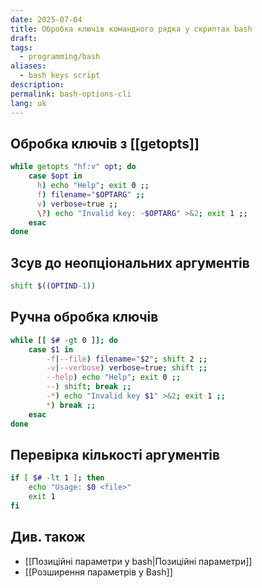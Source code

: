 ```yaml
---
date: 2025-07-04
title: Обробка ключів командного рядка у скриптах bash
draft: 
tags:
  - programming/bash
aliases:
  - bash keys script
description: 
permalink: bash-options-cli
lang: uk
---
```

##  Обробка ключів з [[getopts]]

```bash
while getopts "hf:v" opt; do
	case $opt in
	  h) echo "Help"; exit 0 ;;
	  f) filename="$OPTARG" ;;
	  v) verbose=true ;; 
	  \?) echo "Invalid key: -$OPTARG" >&2; exit 1 ;;
	esac
done
```

## Зсув до неопціональних аргументів

```bash
shift $((OPTIND-1))
```

##  Ручна обробка ключів

```bash
while [[ $# -gt 0 ]]; do
	case $1 in
		-f|--file) filename="$2"; shift 2 ;;
		-v|--verbose) verbose=true; shift ;;
		--help) echo "Help"; exit 0 ;;
		--) shift; break ;;
		-*) echo "Invalid key $1" >&2; exit 1 ;;
		*) break ;;
	esac
done
```

## Перевірка кількості аргументів

```bash
if [ $# -lt 1 ]; then
	echo "Usage: $0 <file>"
	exit 1
fi
```

## Див. також

- [[Позиційні параметри у bash|Позиційні параметри]]
- [[Розширення параметрів у Bash]]